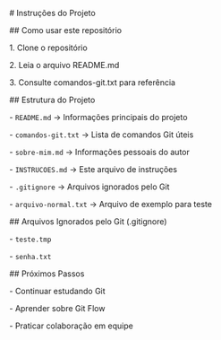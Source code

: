 \# Instruções do Projeto



\## Como usar este repositório

1\. Clone o repositório

2\. Leia o arquivo README.md

3\. Consulte comandos-git.txt para referência



\## Estrutura do Projeto

\- `README.md` → Informações principais do projeto

\- `comandos-git.txt` → Lista de comandos Git úteis

\- `sobre-mim.md` → Informações pessoais do autor

\- `INSTRUCOES.md` → Este arquivo de instruções

\- `.gitignore` → Arquivos ignorados pelo Git

\- `arquivo-normal.txt` → Arquivo de exemplo para teste



\## Arquivos Ignorados pelo Git (.gitignore)

\- `teste.tmp`

\- `senha.txt`



\## Próximos Passos

\- Continuar estudando Git

\- Aprender sobre Git Flow

\- Praticar colaboração em equipe



